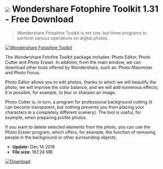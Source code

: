 # ![](https://cdn.softexe.net/static/icon/8/wondershare-fotophire-toolkit-9461.png) Wondershare Fotophire Toolkit 1.31 - Free Download

> Wondershare Fotophire Toolkit is not one, but three programs to perform various operations on digital photos.

[![Wondershare Fotophire Toolkit](https://gallery.dpcdn.pl/imgc/Tools/87094/g_-_420x350_1.5_-_xc9ed7668-8a78-4d9b-a76e-23e1ac4314ff.jpg)](https://softexe.net/win/multimedia/graphics-design/wondershare-fotophire-toolkit:adfp.html)

The Wondershare Fotofire Toolkit package includes: Photo Editor, Photo Cutter and Photo Eraser. In addition, from the main window, we can download other tools offered by Wondershare, such as: Photo Maximizer and Photo Focus.
 
 Photo Editor allows you to edit photos, thanks to which we will beautify the photo, we will improve the color balance, and we will add numerous effects; it is possible, for example, to blur or sharpen an image.
 
 Photo Cutter is, in turn, a program for professional background cutting (it can become transparent, but nothing prevents you from placing your characters in a completely different scenery). The tool is useful, for example, when preparing profile photos.
 
 If you want to delete selected elements from the photo, you can use the Photo Eraser program, which offers, for example, the function of removing people in the background or other surrounding objects.


- **Update:** Dec 14 2018
- **File size:** 167.24 MB

[![Download](https://cdn.softexe.net/static/img/download.png)](https://softexe.net/win/multimedia/graphics-design/wondershare-fotophire-toolkit:adfp.html)

